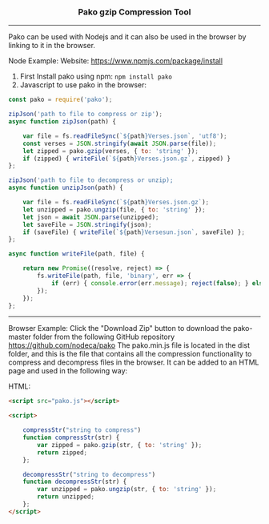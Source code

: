 <h3 align="center">Pako gzip Compression Tool</h3>

---

Pako can be used with Nodejs and it can also be used in the browser by linking to it in the browser.

Node Example:
Website: https://www.npmjs.com/package/install
1. First Install pako using npm:
```npm install pako```
2. Javascript to use pako in the browser:
```javascript
const pako = require('pako');

zipJson('path to file to compress or zip');
async function zipJson(path) {

    var file = fs.readFileSync(`${path}Verses.json`, 'utf8');
    const verses = JSON.stringify(await JSON.parse(file));
    let zipped = pako.gzip(verses, { to: 'string' });
    if (zipped) { writeFile(`${path}Verses.json.gz`, zipped) }
};

zipJson('path to file to decompress or unzip);
async function unzipJson(path) {

    var file = fs.readFileSync(`${path}Verses.json.gz`);
    let unzipped = pako.ungzip(file, { to: 'string' });
    let json = await JSON.parse(unzipped);
    let saveFile = JSON.stringify(json);
    if (saveFile) { writeFile(`${path}Versesun.json`, saveFile) };
};

async function writeFile(path, file) {

    return new Promise((resolve, reject) => {
        fs.writeFile(path, file, 'binary', err => {
            if (err) { console.error(err.message); reject(false); } else { resolve(true); };
        });
    });
};
```
---

Browser Example:
Click the "Download Zip" button to download the pako-master folder from the following GitHub repository https://github.com/nodeca/pako The pako.min.js file is located in the dist folder, and this is the file that contains all the compression functionality to compress and decompress files in the browser. It can be added to an HTML page and used in the following way:

HTML:
```html
<script src="pako.js"></script>

<script>

    compressStr("string to compress")
    function compressStr(str) {
        var zipped = pako.gzip(str, { to: 'string' });
        return zipped;
    };

    decompressStr("string to decompress")
    function decompressStr(str) {
        var unzipped = pako.ungzip(str, { to: 'string' });
        return unzipped;
    };
</script>
```